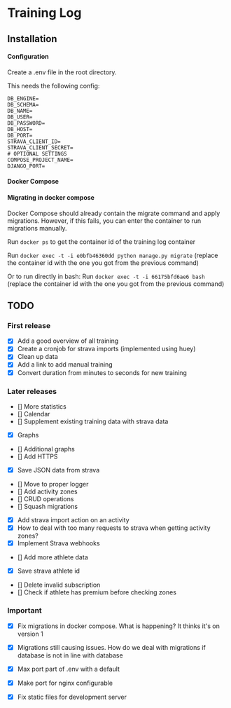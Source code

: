 # Training Log

## Installation

#### Configuration

Create a .env file in the root directory.

This needs the following config:

~~~
DB_ENGINE=
DB_SCHEMA=
DB_NAME=
DB_USER=
DB_PASSWORD=
DB_HOST=
DB_PORT=
STRAVA_CLIENT_ID=
STRAVA_CLIENT_SECRET=
# OPTIONAL SETTINGS
COMPOSE_PROJECT_NAME=
DJANGO_PORT=
~~~




#### Docker Compose





#### Migrating in docker compose

Docker Compose should already contain the migrate command and apply migrations. However, if this fails, you can
enter the container to run migrations manually.

Run `docker ps` to get the container id of the training log container

Run `docker exec -t -i e0bfb46360dd python manage.py migrate`
(replace the container id with the one you got from the previous command)

Or to run directly in bash:
Run `docker exec -t -i 66175bfd6ae6 bash` 
(replace the container id with the one you got from the previous command)



## TODO
### First release
- [x] Add a good overview of all training
- [x] Create a cronjob for strava imports (implemented using huey)
- [x] Clean up data
- [x] Add a link to add manual training
- [x] Convert duration from minutes to seconds for new training

### Later releases
- [] More statistics 
- [] Calendar
- [] Supplement existing training data with strava data
- [x] Graphs
- [] Additional graphs
- [] Add HTTPS
- [x] Save JSON data from strava
- [] Move to proper logger
- [] Add activity zones
- [] CRUD operations
- [] Squash migrations
- [x] Add strava import action on an activity
- [x] How to deal with too many requests to strava when getting activity zones?
- [x] Implement Strava webhooks
- [] Add more athlete data
- [x] Save strava athlete id
- [] Delete invalid subscription
- [] Check if athlete has premium before checking zones

### Important 
- [x] Fix migrations in docker compose. What is happening? It thinks it's on version 1
- [x] Migrations still causing issues. How do we deal with migrations if database is not in line with database
- [x] Max port part of .env with a default
- [x] Make port for nginx configurable
- [x] Fix static files for development server


